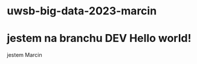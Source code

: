 # uwsb-big-data-2023-marcin
jestem na branchu DEV
Hello world!
=======================
jestem Marcin
